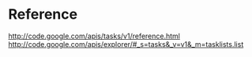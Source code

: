 # Reference

http://code.google.com/apis/tasks/v1/reference.html
http://code.google.com/apis/explorer/#_s=tasks&_v=v1&_m=tasklists.list
